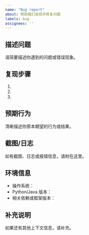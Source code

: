 ```yaml
---
name: "Bug report"
about: 帮助我们发现并修复问题
labels: bug
assignees: ''
---
```


## 描述问题
请简要描述你遇到的问题或错误现象。

## 复现步骤
1. 
2. 
3. 

## 预期行为
清晰描述你原本期望的行为或结果。

## 截图/日志
如有截图、日志或报错信息，请附在这里。

## 环境信息
- 操作系统：
- Python/Java 版本：
- 相关依赖或框架版本：

## 补充说明
如果还有其他上下文信息，请补充。
